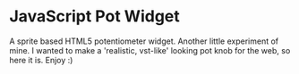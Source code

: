 # JavaScript Pot Widget

A sprite based HTML5 potentiometer widget. Another little experiment of mine. I wanted to make a 'realistic, vst-like' looking pot knob for the web, so here it is. Enjoy :)
